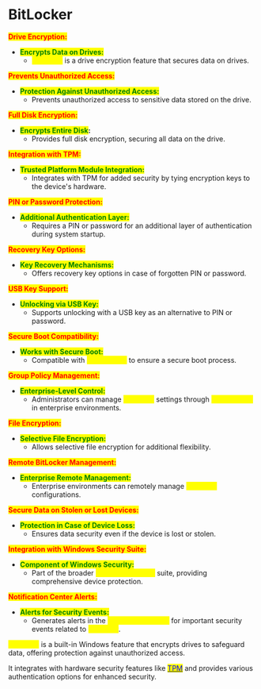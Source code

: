 # BitLocker

<mark style="color:red;">**Drive Encryption:**</mark>

* <mark style="color:green;">**Encrypts Data on Drives:**</mark>
  * <mark style="color:yellow;">BitLocker</mark> is a drive encryption feature that secures data on drives.

<mark style="color:red;">**Prevents Unauthorized Access:**</mark>

* <mark style="color:green;">**Protection Against Unauthorized Access:**</mark>
  * Prevents unauthorized access to sensitive data stored on the drive.

<mark style="color:red;">**Full Disk Encryption:**</mark>

* <mark style="color:green;">**Encrypts Entire Disk**</mark>**:**
  * Provides full disk encryption, securing all data on the drive.

<mark style="color:red;">**Integration with TPM:**</mark>

* <mark style="color:green;">**Trusted Platform Module Integration:**</mark>
  * Integrates with TPM for added security by tying encryption keys to the device's hardware.

<mark style="color:red;">**PIN or Password Protection:**</mark>

* <mark style="color:green;">**Additional Authentication Layer:**</mark>
  * Requires a PIN or password for an additional layer of authentication during system startup.

<mark style="color:red;">**Recovery Key Options:**</mark>

* <mark style="color:green;">**Key Recovery Mechanisms:**</mark>
  * Offers recovery key options in case of forgotten PIN or password.

<mark style="color:red;">**USB Key Support:**</mark>

* <mark style="color:green;">**Unlocking via USB Key:**</mark>
  * Supports unlocking with a USB key as an alternative to PIN or password.

<mark style="color:red;">**Secure Boot Compatibility:**</mark>

* <mark style="color:green;">**Works with Secure Boot:**</mark>
  * Compatible with <mark style="color:yellow;">Secure Boot</mark> to ensure a secure boot process.

<mark style="color:red;">**Group Policy Management:**</mark>

* <mark style="color:green;">**Enterprise-Level Control:**</mark>
  * Administrators can manage <mark style="color:yellow;">BitLocker</mark> settings through <mark style="color:yellow;">Group Policy</mark> in enterprise environments.

<mark style="color:red;">**File Encryption:**</mark>

* <mark style="color:green;">**Selective File Encryption:**</mark>
  * Allows selective file encryption for additional flexibility.

<mark style="color:red;">**Remote BitLocker Management:**</mark>

* <mark style="color:green;">**Enterprise Remote Management:**</mark>
  * Enterprise environments can remotely manage <mark style="color:yellow;">BitLocker</mark> configurations.

<mark style="color:red;">**Secure Data on Stolen or Lost Devices:**</mark>

* <mark style="color:green;">**Protection in Case of Device Loss:**</mark>
  * Ensures data security even if the device is lost or stolen.

<mark style="color:red;">**Integration with Windows Security Suite:**</mark>

* <mark style="color:green;">**Component of Windows Security:**</mark>
  * Part of the broader <mark style="color:yellow;">Windows Security</mark> suite, providing comprehensive device protection.

<mark style="color:red;">**Notification Center Alerts:**</mark>

* <mark style="color:green;">**Alerts for Security Events:**</mark>
  * Generates alerts in the <mark style="color:yellow;">Notification Center</mark> for important security events related to <mark style="color:yellow;">BitLocker</mark>.

<mark style="color:yellow;">BitLocker</mark> is a built-in Windows feature that encrypts drives to safeguard data, offering protection against unauthorized access.

&#x20;It integrates with hardware security features like [<mark style="color:blue;">TPM</mark>](device-security/tpm.md) and provides various authentication options for enhanced security.
